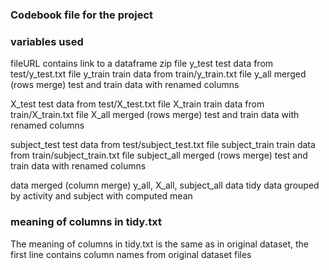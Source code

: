 ### Codebook file for the project

### variables used
fileURL		contains link to a dataframe zip file
y_test		test data from test/y_test.txt file
y_train		train data from train/y_train.txt file
y_all		merged (rows merge) test and train data with renamed columns

X_test		test data from test/X_test.txt file
X_train		train data from train/X_train.txt file
X_all		merged (rows merge) test and train data with renamed columns

subject_test		test data from test/subject_test.txt file
subject_train		train data from train/subject_train.txt file
subject_all		merged (rows merge) test and train data with renamed columns

data			merged (column merge) y_all, X_all, subject_all data
tidy			data grouped by activity and subject with computed mean

### meaning of columns in tidy.txt
The meaning of columns in tidy.txt is the same as in original dataset, the first line contains column names from original dataset files
